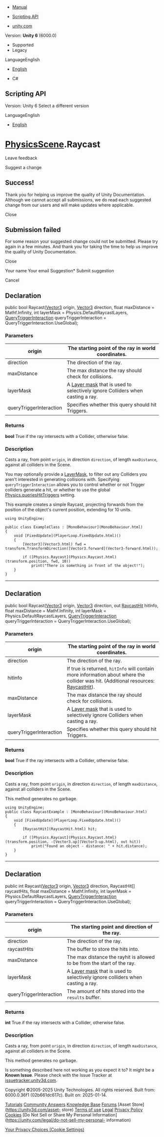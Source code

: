 [ ]()

  * [Manual](../Manual/index.html)
  * [Scripting API](../ScriptReference/index.html)

  * [unity.com](https://unity.com/)

Version: **Unity 6** (6000.0)

  * Supported
  * Legacy

LanguageEnglish

  * [English]()

  * C#

[ ](https://docs.unity3d.com)

## Scripting API

Version: Unity 6 Select a different version

LanguageEnglish

  * [English]()

#  [PhysicsScene](PhysicsScene.html).Raycast

Leave feedback

Suggest a change

## Success!

Thank you for helping us improve the quality of Unity Documentation. Although
we cannot accept all submissions, we do read each suggested change from our
users and will make updates where applicable.

Close

## Submission failed

For some reason your suggested change could not be submitted. Please <a>try
again</a> in a few minutes. And thank you for taking the time to help us
improve the quality of Unity Documentation.

Close

Your name Your email Suggestion* Submit suggestion

Cancel

[ ]()

## Declaration

public bool Raycast([Vector3](Vector3.html) origin, [Vector3](Vector3.html)
direction, float maxDistance = Mathf.Infinity, int layerMask =
Physics.DefaultRaycastLayers,
[QueryTriggerInteraction](QueryTriggerInteraction.html)
queryTriggerInteraction = QueryTriggerInteraction.UseGlobal);

### Parameters

origin | The starting point of the ray in world coordinates.  
---|---  
direction | The direction of the ray.  
maxDistance | The max distance the ray should check for collisions.  
layerMask | A [Layer mask](../Manual/Layers.html) that is used to selectively ignore Colliders when casting a ray.  
queryTriggerInteraction | Specifies whether this query should hit Triggers.  
  
### Returns

**bool** True if the ray intersects with a Collider, otherwise false.

### Description

Casts a ray, from point `origin`, in direction `direction`, of length
`maxDistance`, against all colliders in the Scene.

You may optionally provide a [LayerMask](LayerMask.html), to filter out any
Colliders you aren't interested in generating collisions with. Specifying
`queryTriggerInteraction` allows you to control whether or not Trigger
colliders generate a hit, or whether to use the global
[Physics.queriesHitTriggers](Physics-queriesHitTriggers.html) setting.  
  
This example creates a simple Raycast, projecting forwards from the position
of the object's current position, extending for 10 units.

    
    
    using UnityEngine;  
      
    public class ExampleClass : [MonoBehaviour](MonoBehaviour.html)
    {
        void [FixedUpdate](PlayerLoop.FixedUpdate.html)()
        {
            [Vector3](Vector3.html) fwd = transform.TransformDirection([Vector3.forward](Vector3-forward.html));  
      
            if ([Physics.Raycast](Physics.Raycast.html)(transform.position, fwd, 10))
                print("There is something in front of the object!");
        }
    }
    

* * *

## Declaration

public bool Raycast([Vector3](Vector3.html) origin, [Vector3](Vector3.html)
direction, out [RaycastHit](RaycastHit.html) hitInfo, float maxDistance =
Mathf.Infinity, int layerMask = Physics.DefaultRaycastLayers,
[QueryTriggerInteraction](QueryTriggerInteraction.html)
queryTriggerInteraction = QueryTriggerInteraction.UseGlobal);

### Parameters

origin | The starting point of the ray in world coordinates.  
---|---  
direction | The direction of the ray.  
hitInfo | If true is returned, `hitInfo` will contain more information about where the collider was hit. (Additional resources: [RaycastHit](RaycastHit.html)).  
maxDistance | The max distance the ray should check for collisions.  
layerMask | A [Layer mask](../Manual/Layers.html) that is used to selectively ignore Colliders when casting a ray.  
queryTriggerInteraction | Specifies whether this query should hit Triggers.  
  
### Returns

**bool** True if the ray intersects with a Collider, otherwise false.

### Description

Casts a ray, from point `origin`, in direction `direction`, of length
`maxDistance`, against all colliders in the Scene.

This method generates no garbage.

    
    
    using UnityEngine;
    public class RaycastExample : [MonoBehaviour](MonoBehaviour.html)
    {
        void [FixedUpdate](PlayerLoop.FixedUpdate.html)()
        {
            [RaycastHit](RaycastHit.html) hit;  
      
            if ([Physics.Raycast](Physics.Raycast.html)(transform.position, -[Vector3.up](Vector3-up.html), out hit))
                print("Found an object - distance: " + hit.distance);
        }
    }
    

* * *

## Declaration

public int Raycast([Vector3](Vector3.html) origin, [Vector3](Vector3.html)
direction, RaycastHit[] raycastHits, float maxDistance = Mathf.Infinity, int
layerMask = Physics.DefaultRaycastLayers,
[QueryTriggerInteraction](QueryTriggerInteraction.html)
queryTriggerInteraction = QueryTriggerInteraction.UseGlobal);

### Parameters

origin | The starting point and direction of the ray.  
---|---  
direction | The direction of the ray.  
raycastHits | The buffer to store the hits into.  
maxDistance | The max distance the rayhit is allowed to be from the start of the ray.  
layerMask | A [Layer mask](../Manual/Layers.html) that is used to selectively ignore colliders when casting a ray.  
queryTriggerInteraction | The amount of hits stored into the `results` buffer.  
  
### Returns

**int** True if the ray intersects with a Collider, otherwise false.

### Description

Casts a ray, from point `origin`, in direction `direction`, of length
`maxDistance`, against all colliders in the Scene.

This method generates no garbage.

Is something described here not working as you expect it to? It might be a
**Known Issue**. Please check with the Issue Tracker at
[issuetracker.unity3d.com](https://issuetracker.unity3d.com).

Copyright ©2005-2025 Unity Technologies. All rights reserved. Built from:
6000.0.36f1 (02b661dc617c). Built on: 2025-01-14.

[Tutorials](https://unity3d.com/learn) [Community
Answers](https://answers.unity3d.com) [Knowledge
Base](https://support.unity3d.com/hc/en-us)
[Forums](https://forum.unity3d.com) [Asset Store](https://unity3d.com/asset-
store) [Terms of use](https://docs.unity3d.com/Manual/TermsOfUse.html)
[Legal](https://unity.com/legal) [Privacy
Policy](https://unity.com/legal/privacy-policy)
[Cookies](https://unity.com/legal/cookie-policy) [Do Not Sell or Share My
Personal Information](https://unity.com/legal/do-not-sell-my-personal-
information)

[Your Privacy Choices (Cookie Settings)](javascript:void\(0\);)

